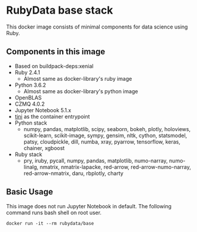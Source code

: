 # RubyData base stack

This docker image consists of minimal components for data science using Ruby.

## Components in this image

- Based on buildpack-deps:xenial
- Ruby 2.4.1
    - Almost same as docker-library's ruby image
- Python 3.6.2
    - Almost same as docker-library's python image
- OpenBLAS
- CZMQ 4.0.2
- Jupyter Notebook 5.1.x
- [tini](https://github.com/krallin/tini) as the container entrypoint
- Python stack
  - numpy, pandas, matplotlib, scipy, seaborn, bokeh, plotly, holoviews,
    scikit-learn, scikit-image, sympy, gensim, nltk, cython, statsmodel,
    patsy, cloudpickle, dill, numba, xray, pyarrow, tensorflow, keras,
    chainer, xgboost
- Ruby stack
  - pry, iruby, pycall, numpy, pandas, matplotlib, numo-narray, numo-linalg, nmatrix, nmatrix-lapacke, red-arrow, red-arrow-numo-narray, red-arrow-nmatrix, daru, rbplotly, charty

## Basic Usage

This image does not run Jupyter Notebook in default.
The following command runs bash shell on root user.

```
docker run -it --rm rubydata/base
```
